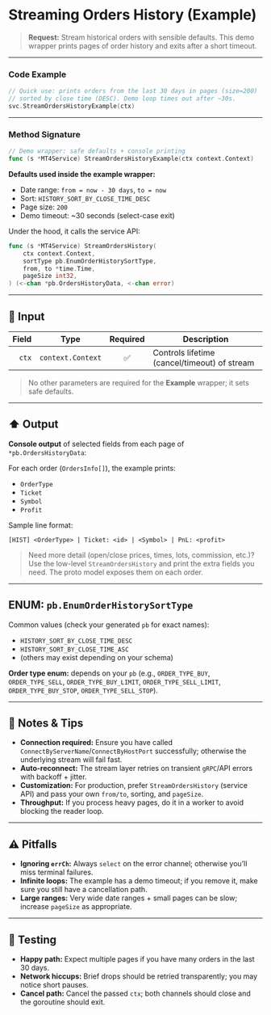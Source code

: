 # Streaming Orders History (Example)

> **Request:** Stream historical orders with sensible defaults.
> This demo wrapper prints pages of order history and exits after a short timeout.

---

### Code Example

```go
// Quick use: prints orders from the last 30 days in pages (size=200)
// sorted by close time (DESC). Demo loop times out after ~30s.
svc.StreamOrdersHistoryExample(ctx)
```

---

### Method Signature

```go
// Demo wrapper: safe defaults + console printing
func (s *MT4Service) StreamOrdersHistoryExample(ctx context.Context)
```

**Defaults used inside the example wrapper:**

* Date range: `from = now - 30 days`, `to = now`
* Sort: `HISTORY_SORT_BY_CLOSE_TIME_DESC`
* Page size: `200`
* Demo timeout: \~30 seconds (select-case exit)

Under the hood, it calls the service API:

```go
func (s *MT4Service) StreamOrdersHistory(
    ctx context.Context,
    sortType pb.EnumOrderHistorySortType,
    from, to *time.Time,
    pageSize int32,
) (<-chan *pb.OrdersHistoryData, <-chan error)
```

---

## 🔽 Input

| Field | Type              | Required | Description                                  |
| ----: | ----------------- | :------: | -------------------------------------------- |
| `ctx` | `context.Context` |     ✅    | Controls lifetime (cancel/timeout) of stream |

> No other parameters are required for the **Example** wrapper; it sets safe defaults.

---

## ⬆️ Output

**Console output** of selected fields from each page of `*pb.OrdersHistoryData`:

For each order (`OrdersInfo[]`), the example prints:

* `OrderType`
* `Ticket`
* `Symbol`
* `Profit`

Sample line format:

```
[HIST] <OrderType> | Ticket: <id> | <Symbol> | PnL: <profit>
```

> Need more detail (open/close prices, times, lots, commission, etc.)? Use the low-level `StreamOrdersHistory` and print the extra fields you need. The proto model exposes them on each order.

---

## ENUM: `pb.EnumOrderHistorySortType`

Common values (check your generated `pb` for exact names):

* `HISTORY_SORT_BY_CLOSE_TIME_DESC`
* `HISTORY_SORT_BY_CLOSE_TIME_ASC`
* (others may exist depending on your schema)

**Order type enum:** depends on your `pb` (e.g., `ORDER_TYPE_BUY`, `ORDER_TYPE_SELL`, `ORDER_TYPE_BUY_LIMIT`, `ORDER_TYPE_SELL_LIMIT`, `ORDER_TYPE_BUY_STOP`, `ORDER_TYPE_SELL_STOP`).

---

## 🧩 Notes & Tips

* **Connection required:** Ensure you have called `ConnectByServerName`/`ConnectByHostPort` successfully; otherwise the underlying stream will fail fast.
* **Auto-reconnect:** The stream layer retries on transient `gRPC`/API errors with backoff + jitter.
* **Customization:** For production, prefer `StreamOrdersHistory` (service API) and pass your own `from/to`, sorting, and `pageSize`.
* **Throughput:** If you process heavy pages, do it in a worker to avoid blocking the reader loop.

---

## ⚠️ Pitfalls

* **Ignoring `errCh`:** Always `select` on the error channel; otherwise you’ll miss terminal failures.
* **Infinite loops:** The example has a demo timeout; if you remove it, make sure you still have a cancellation path.
* **Large ranges:** Very wide date ranges + small pages can be slow; increase `pageSize` as appropriate.

---

## 🧪 Testing

* **Happy path:** Expect multiple pages if you have many orders in the last 30 days.
* **Network hiccups:** Brief drops should be retried transparently; you may notice short pauses.
* **Cancel path:** Cancel the passed `ctx`; both channels should close and the goroutine should exit.
